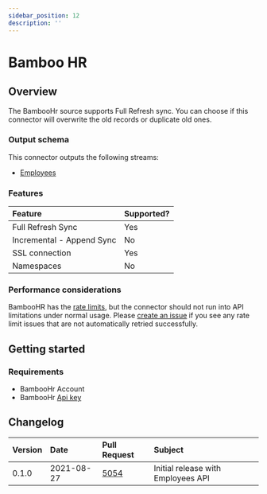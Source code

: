 ```yaml
---
sidebar_position: 12
description: ''
---
```


# Bamboo HR

## Overview

The BambooHr source supports Full Refresh sync. You can choose if this connector will overwrite the old records or duplicate old ones.

### Output schema

This connector outputs the following streams:

* [Employees](https://documentation.bamboohr.com/reference#get-employees-directory-1)

### Features

| Feature | Supported? |
| :--- | :--- |
| Full Refresh Sync | Yes |
| Incremental - Append Sync | No |
| SSL connection | Yes |
| Namespaces | No |

### Performance considerations

BambooHR has the [rate limits](https://documentation.bamboohr.com/docs/api-details), but the connector should not run into API limitations under normal usage. Please [create an issue](https://github.com/airbytehq/airbyte/issues) if you see any rate limit issues that are not automatically retried successfully.

## Getting started

### Requirements

* BambooHr Account
* BambooHr [Api key](https://documentation.bamboohr.com/docs)

## Changelog

| Version | Date | Pull Request | Subject |
| :--- | :--- | :--- | :--- |
| 0.1.0 | 2021-08-27 | [5054](https://github.com/airbytehq/airbyte/pull/5054) | Initial release with Employees API |

